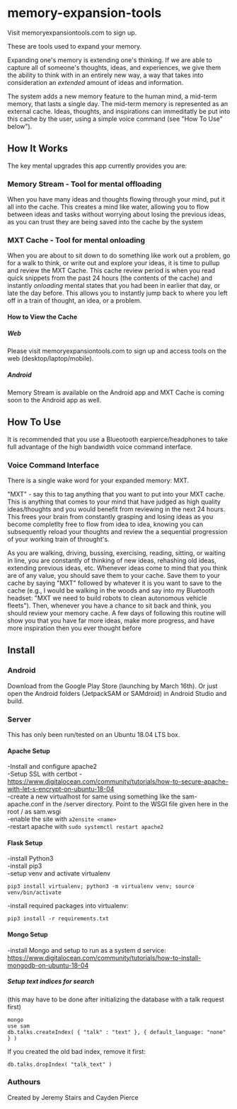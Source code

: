 # memory-expansion-tools

Visit memoryexpansiontools.com to sign up.

These are tools used to expand your memory.

Expanding one's memory is extending one's thinking. If we are able to capture all of someone's thoughts, ideas, and experiences, we give them the ability to think with in an entirely new way, a way that takes into consideration an *extended* amount of ideas and information.

The system adds a new memory feature to the human mind, a mid-term memory, that lasts a single day. The mid-term memory is represented as an external cache. Ideas, thoughts, and inspirations can immeditatly be put into this cache by the user, using a simple voice command (see "How To Use" below").

## How It Works  

The key mental upgrades this app currently provides you are:  

### Memory Stream - Tool for mental offloading 
When you have many ideas and thoughts flowing through your mind, put it all into the cache. This creates a mind like water, allowing you to flow between ideas and tasks without worrying about losing the previous ideas, as you can trust they are being saved into the cache by the system  

### MXT Cache - Tool for mental onloading 
When you are about to sit down to do something like work out a problem, go for a walk to think, or write out and explore your ideas, it is time to pullup and review the MXT Cache. This cache review period is when you read quick snippets from the past 24 hours (the contents of the cache) and instantly *onloading* mental states that you had been in earlier that day, or late the day before. This allows you to instantly jump back to where you left off in a train of thought, an idea, or a problem.

#### How to View the Cache

##### Web  

Please visit memoryexpansiontools.com to sign up and access tools on the web (desktop/laptop/mobile).  

##### Android

Memory Stream is available on the Android app and MXT Cache is coming soon to the Android app as well.

## How To Use

It is recommended that you use a Blueotooth earpierce/headphones to take full advantage of the high bandwidth voice command interface.  

### Voice Command Interface

There is a single wake word for your expanded memory: MXT.

"MXT" - say this to tag anything that you want to put into your MXT cache. This is anything that comes to your mind that have judged as high quality ideas/thoughts and you would benefit from reviewing in the next 24 hours. This frees your brain from constantly grasping and losing ideas as you become completlty free to flow from idea to idea, knowing you can subsequently reload your thoughts and review the a sequential progression of your working train of throught's.

As you are walking, driving, bussing, exercising, reading, sitting, or waiting in line, you are constantly of thinking of new ideas, rehashing old ideas, extending previous ideas, etc. Whenever ideas come to mind that you think are of any value, you should save them to your cache. Save them to your cache by saying "MXT" followed by whatever it is you want to save to the cache (e.g., I would be walking in the woods and say into my Bluetooth headset: "MXT we need to build robots to clean autonomous vehicle fleets"). Then, whenever you have a chance to sit back and think, you should review your memory cache. A few days of following this routine will show you that you have far more ideas, make more progress, and have more inspiration then you ever thought before

## Install   

### Android

Download from the Google Play Store (launching by March 16th). Or just open the Android folders (JetpackSAM or SAMdroid) in Android Studio and build.

### Server
This has only been run/tested on an Ubuntu 18.04 LTS box.
#### Apache Setup  

-Install and configure apache2  
-Setup SSL with certbot - https://www.digitalocean.com/community/tutorials/how-to-secure-apache-with-let-s-encrypt-on-ubuntu-18-04  
-create a new virtualhost for same using something like the sam-apache.conf in the /server directory. Point to the WSGI file given here in the root / as sam.wsgi  
-enable the site with `a2ensite <name>`  
-restart apache with `sudo systemctl restart apache2`  

#### Flask Setup
-install Python3  
-install pip3  
-setup venv and activate virtualenv  
```
pip3 install virtualenv; python3 -m virtualenv venv; source venv/bin/activate
```  
-install required packages into virtualenv:  
```
pip3 install -r requirements.txt
```  

#### Mongo Setup

-install Mongo and setup to run as a system d service: https://www.digitalocean.com/community/tutorials/how-to-install-mongodb-on-ubuntu-18-04
##### Setup text indices for search

(this may have to be done after initializing the database with a talk request first)

```
mongo
use sam
db.talks.createIndex( { "talk" : "text" }, { default_language: "none" } )
```

If you created the old bad index, remove it first:
```
db.talks.dropIndex( "talk_text" )
```  

### Authours
Created by Jeremy Stairs and Cayden Pierce
